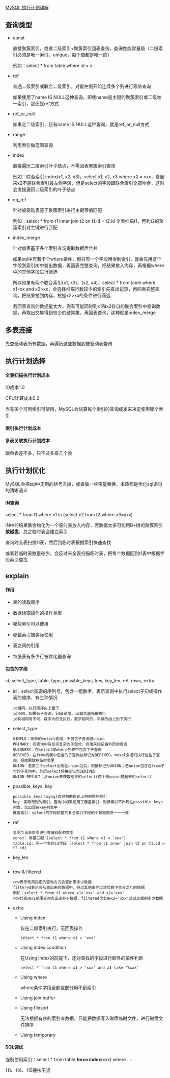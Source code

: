 [MySQL 执行计划详解](https://cloud.tencent.com/developer/article/1666118)

## 查询类型

- const

  直接聚簇索引，或者二级索引+聚簇索引回表查询，查询性能常量级（二级索引必须是唯一索引，unique，每个值都是唯一的）

  例如：select * from table where id = x

- ref

  普通二级索引或联合二级索引，对最左侧开始连续多个列进行等值查询

  如果使用了name IS NULL这种查询，即使name是主键的聚簇索引或二级唯一索引，那还是ref方式

- ref_or_null

  如果走二级索引，且有name IS NULL这种查询，就是ref_or_null方式

- range

  利用索引做范围查询

- index

  直接遍历二级索引叶子结点，不需回表聚簇索引查询

  例如：联合索引 index(x1, x2, x3)，select x1, x2, x3 where x2 = xxx，看起来x2不是联合索引最左侧字段，但是select的字段跟联合索引全部吻合，这时会直接遍历二级索引的叶子结点

- eq_ref

  针对被驱动表基于聚簇索引进行主键等值匹配

  例如：select * from t1 inner join t2 on t1.id = t2.id   全表扫描t1，再到t2的聚簇索引对主键进行匹配

- index_merge

  针对单表基于多个索引查询提取数据后合并

  如果sql中有若干个where条件，但只有一个字段用得到索引，就会先用这个字段到索引树中查出数据，再回表完整查询，把结果放入内存，再根据where中的其他字段进行筛选

  所以如果有两个联合索引(x1, x3)，(x2, x4)，select * from table where x1=xx and x2>xx，会选择扫描行数较少的索引先查出记录，再回表完整查询，把结果拉到内存，根据x2>xx的条件进行筛选

  若回表查询的数据量太大，则有可能同时到x1和x2各自的联合索引中查询数据，再取出交集得到较少的结果集，再回表查询，这种就是index_merge







## 多表连接

先查驱动表所有数据，再遍历这些数据到被驱动表查询







## 执行计划选择

#### 全表扫描执行计划成本

IO成本1.0

CPU计算成本0.2

当有多个可用索引可使用，MySQL会估算每个索引的查询成本来决定使用哪个索引



#### 索引执行计划成本



#### 多表关联执行计划成本

跟单表差不多，只不过多查几个表







## 执行计划优化

MySQL会把sql中无用的括号去掉，或者做一些常量替换，本质都是优化sql语句的清晰语义

#### IN查询

select * from t1 where x1 in (select x2 from t2 where x3=xxx)

IN中的结果集会物化为一个临时表放入内存，若数据太多可能用B+树的聚簇索引**放磁盘**，总之临时表会建立索引

查询时全表扫描t1表，然后到临时表根据索引快速查找

或者若临时表数量较少，会反过来全表扫描临时表，把每个数据回到t1表中根据字段索引查找 







## explain

#### 作用

- 表的读取顺序

- 数据读取操作的操作类型

- 哪些索引可以使用

- 哪些索引被实际使用

- 表之间的引用

- 每张表有多少行被优化器查询

  

#### 包含的字段

id, select_type, table, type, possible_keys, key, key_len, ref, rows, extra

- id：select查询的序列号，包含一组数字，表示查询中执行select子句或操作表的顺序，有三种情况

  ``` 
  id相同，执行顺序由上至下
  id不同，如果有子查询，id会递增，id越大越先被执行
  id有相同有不同，数字大的先执行，数字相同的，平级的由上到下执行
  ```

- select_type

  ```
  SIMPLE：简单的select查询，不包含子查询或union
  PRIMARY：若查询中有任何复杂的子部分，则用来标记最外层的查询
  SUBQUERY：在select或where列表中包含了子查询
  DERIVED：在from列表中包含的子查询被标记为DERIVED，mysql会递归执行这些子查询，把结果放在临时表里
  UNION：若第二个select出现在union之后，则被标记为UNION；若union包含在from子句的子查询中，外层select将被标记为DERIVED
  UNION RESULT：从union表获取结果的select(两个被union拼起来的select)
  ```

- possible_keys, key

  ```
  possible_keys：mysql自己判断理论上用到哪些索引
  key：实际用到的索引，查询中如果使用了覆盖索引，则该索引不出现在possible_keys列表，仅出现在key列表中
  覆盖索引：select的字段和建的复合索引字段的个数和顺序一一一致 
  ```

- ref

  ```
  表明与该表索引进行等值匹配的类型
  const: 常量匹配 (select * from t1 where x1 = 'xxx')
  table.id: 另一个表的id字段 (select * from t1 inner join t2 on t1.id = t2.id)
  ```

- key_len

  ```
  
  ```

- row & filtered

  ```
  row表示使用指定的查询方式会查出来多少数据
  filtered表示会从查出来的数据中，经过其他条件过滤后剩下百分之几的数据
  例如：select * from t1 where x1>'xxx' and x2='xxx'
  row代表用x1范围查询查出来多少数据，filtered代表用x2='xxx'过滤之后剩多少数据
  ```

- extra

  - Using index  

    仅在二级索引执行，无回表操作

    `select * from t1 where x1 = 'xxx'`

  - Using index condition  

    在Using index的前提下，还对查找的字段进行额外的条件判断

    `select * from t1 where x1 > 'xxx' and x1 like '%xxx'`

  - Using where

    where条件字段全部或部分用不到索引

  - Using join buffer

  - Using filesort 

    无法根据有序的索引查数据，只能把数据写入磁盘临时文件，进行磁盘文件排序

  - Using temporary



#### SQL调优

强制使用索引：select * from table **force index**(xxx) where ....

111、114、115硬核干货

